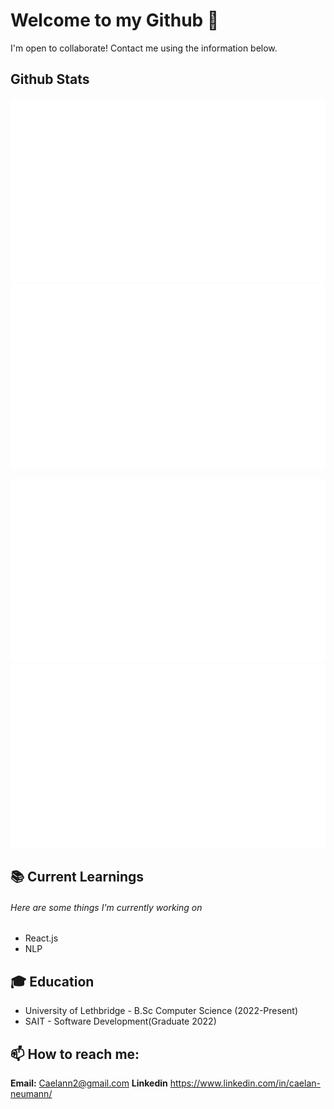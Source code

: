 
# Welcome to my Github 👋

I'm open to collaborate! Contact me using the information below.
## Github Stats
![](https://raw.githubusercontent.com/CaelanX/github-stats/master/generated/overview.svg#gh-dark-mode-only)
![](https://raw.githubusercontent.com/CaelanX/github-stats/master/generated/overview.svg#gh-light-mode-only)

![](https://raw.githubusercontent.com/CaelanX/github-stats/master/generated/languages.svg#gh-dark-mode-only)
![](https://raw.githubusercontent.com/CaelanX/github-stats/master/generated/languages.svg#gh-light-mode-only)

## :books: Current Learnings
###### Here are some things I'm currently working on
* React.js
* NLP
## :mortar_board: Education
* University of Lethbridge - B.Sc Computer Science (2022-Present)
* SAIT -  Software Development(Graduate 2022)

## 📫 How to reach me:
**Email:** Caelann2@gmail.com
**Linkedin** https://www.linkedin.com/in/caelan-neumann/



